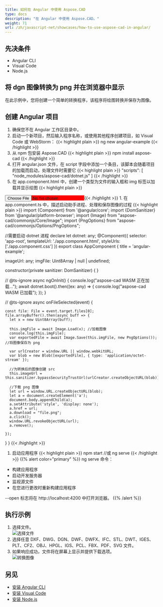 ```yaml
---
title: 如何在 Angular 中使用 Aspose.CAD
type: docs
description: "在 Angular 中使用 Aspose.CAD。"
weight: 71
url: /zh/javascript-net/showcases/how-to-use-aspose-cad-in-angular/
---
```


## 先决条件
- Angular CLI
- Visual Code
- Node.js

## 将 dgn 图像转换为 png 并在浏览器中显示

在此示例中，您将创建一个简单的转换程序，该程序将绘图转换并保存为图像。

## 创建 Angular 项目

1. 确保您不在 Angular 工作区目录中。
1. 启动一个新项目，然后输入程序名称，或使用其他程序创建项目，如 Visual Code 或 WebStorm：
{{< highlight plain >}}
ng new angular-example
{{< /highlight >}}
1. 从 npm 包安装 Aspose.CAD
{{< highlight plain >}}
npm install aspose-cad
{{< /highlight >}}
1. 打开 angular.json 文件，在 script 字段中添加一个条目，该脚本会随着项目的加载而启动，处理文件时需要它
{{< highlight plain >}}
"scripts": [
  "node_modules/aspose-cad/dotnet.js"
]
{{< /highlight >}}
1. 在 app.component.html 中，创建一个类型为文件的输入框和 img 标签以加载并显示绘图
{{< highlight plain >}}
<span style="background-color: red">
    <input type="file" class="file-upload" (change)="onFileSelected($event)" />
    <img alt="" id="image" [src]="imageUrl" />
</span>
{{< /highlight >}}
1. 在 app.component.ts 中，描述启动助手进程、处理和保存图像的过程
{{< highlight plain >}}
import {Component} from '@angular/core';
import {DomSanitizer} from '@angular/platform-browser';
import {Image} from "aspose-cad/commonjs/Core/Image";
import {PngOptions} from "aspose-cad/commonjs/Options/PngOptions";

//需要启动 dotnet 进程
declare let dotnet: any;
@Component({
  selector: 'app-root',
  templateUrl: './app.component.html',
  styleUrls: ['./app.component.css']
})
export class AppComponent {
  title = 'angular-example';

  imageUrl: any;
  imgFile: Uint8Array | null | undefined;

  constructor(private sanitizer: DomSanitizer) {
  }

  // @ts-ignore
  async ngOnInit() {
    console.log("aspose-cad WASM 正在加载...");
    await dotnet.boot().then((ex: any) => {
      console.log("aspose-cad WASM 已加载");
    });
  }

  // @ts-ignore
  async onFileSelected(event) {

    const file: File = event.target.files[0];
    file.arrayBuffer().then(async buff => {
      let x = new Uint8Array(buff);
      
      this.imgFile = await Image.Load(x); //加载图像
      console.log(this.imgFile);
      var exportedFile = await Image.Save(this.imgFile, new PngOptions()); //将图像保存为 png

      var urlCreator = window.URL || window.webkitURL;
      var blob = new Blob([exportedFile], { type: 'application/octet-stream' });
      
      //为转换后的图像创建 src
      this.imageUrl = this.sanitizer.bypassSecurityTrustUrl(urlCreator.createObjectURL(blob));

      //下载 png 图像
      let url = window.URL.createObjectURL(blob);
      let a = document.createElement('a');
      document.body.appendChild(a);
      a.setAttribute('style', 'display: none');
      a.href = url;
      a.download = "file.png";
      a.click();
      window.URL.revokeObjectURL(url);
      a.remove();

    });
  }
}
{{< /highlight >}}
1. 启动应用程序
{{< highlight plain >}}
npm start
//或
ng serve
{{< /highlight >}}
{{% alert color="primary" %}} 
ng serve 命令：

- 构建应用程序
- 启动开发服务器
- 监视源文件
- 在您进行更改时重新构建应用程序

--open 标志将在 http://localhost:4200 中打开浏览器。
{{% /alert %}}

## 执行示例

1. 选择文件。<br>
![选择文件](/_assets/javascript-net/angular/choose-file.png)<br>
1. 选择任意 DXF、DWG、DGN、DWF、DWFX、IFC、STL、DWT、IGES、PLT、CF2、OBJ、HPGL、IGS、PCL、FBX、PDF、SVG 文件。
1. 如果响应成功，文件将在屏幕上显示并提供下载选项。<br>
![转换图像](/_assets/javascript-net/angular/convert-image.png)<br>

## 另见

- [安装 Angular CLI](https://angular.io/guide/setup-local/)
- [安装 Visual Code](https://code.visualstudio.com/)
- [安装 Node.js](https://nodejs.org/en/)
